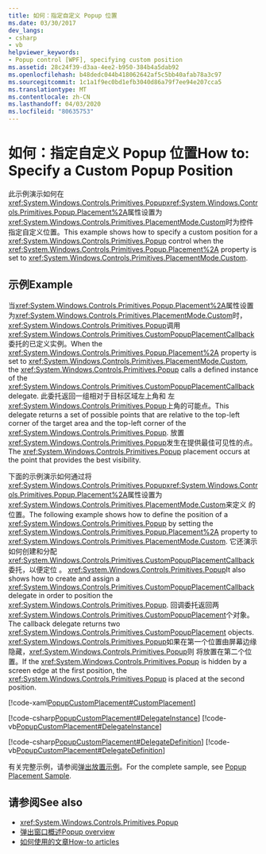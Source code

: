 ```yaml
---
title: 如何：指定自定义 Popup 位置
ms.date: 03/30/2017
dev_langs:
- csharp
- vb
helpviewer_keywords:
- Popup control [WPF], specifying custom position
ms.assetid: 28c24f39-d3aa-4ee2-b950-384b4a5dab92
ms.openlocfilehash: b48dedc044b418062642af5c5bb40afab78a3c97
ms.sourcegitcommit: 1c1a1f9ec0bd1efb3040d86a79f7ee94e207cca5
ms.translationtype: MT
ms.contentlocale: zh-CN
ms.lasthandoff: 04/03/2020
ms.locfileid: "80635753"
---
```

# <a name="how-to-specify-a-custom-popup-position"></a><span data-ttu-id="838e1-102">如何：指定自定义 Popup 位置</span><span class="sxs-lookup"><span data-stu-id="838e1-102">How to: Specify a Custom Popup Position</span></span>
<span data-ttu-id="838e1-103">此示例演示如何在<xref:System.Windows.Controls.Primitives.Popup><xref:System.Windows.Controls.Primitives.Popup.Placement%2A>属性设置为<xref:System.Windows.Controls.Primitives.PlacementMode.Custom>时为控件指定自定义位置。</span><span class="sxs-lookup"><span data-stu-id="838e1-103">This example shows how to specify a custom position for a <xref:System.Windows.Controls.Primitives.Popup> control when the <xref:System.Windows.Controls.Primitives.Popup.Placement%2A> property is set to <xref:System.Windows.Controls.Primitives.PlacementMode.Custom>.</span></span>  
  
## <a name="example"></a><span data-ttu-id="838e1-104">示例</span><span class="sxs-lookup"><span data-stu-id="838e1-104">Example</span></span>  
 <span data-ttu-id="838e1-105">当<xref:System.Windows.Controls.Primitives.Popup.Placement%2A>属性设置为<xref:System.Windows.Controls.Primitives.PlacementMode.Custom>时，<xref:System.Windows.Controls.Primitives.Popup>调用<xref:System.Windows.Controls.Primitives.CustomPopupPlacementCallback>委托的已定义实例。</span><span class="sxs-lookup"><span data-stu-id="838e1-105">When the <xref:System.Windows.Controls.Primitives.Popup.Placement%2A> property is set to <xref:System.Windows.Controls.Primitives.PlacementMode.Custom>, the <xref:System.Windows.Controls.Primitives.Popup> calls a defined instance of the <xref:System.Windows.Controls.Primitives.CustomPopupPlacementCallback> delegate.</span></span> <span data-ttu-id="838e1-106">此委托返回一组相对于目标区域左上角和 左<xref:System.Windows.Controls.Primitives.Popup>上角的可能点。</span><span class="sxs-lookup"><span data-stu-id="838e1-106">This delegate returns a set of possible points that are relative to the top-left corner of the target area and the top-left corner of the <xref:System.Windows.Controls.Primitives.Popup>.</span></span> <span data-ttu-id="838e1-107">放置<xref:System.Windows.Controls.Primitives.Popup>发生在提供最佳可见性的点。</span><span class="sxs-lookup"><span data-stu-id="838e1-107">The <xref:System.Windows.Controls.Primitives.Popup> placement occurs at the point that provides the best visibility.</span></span>  
  
 <span data-ttu-id="838e1-108">下面的示例演示如何通过将<xref:System.Windows.Controls.Primitives.Popup><xref:System.Windows.Controls.Primitives.Popup.Placement%2A>属性设置为<xref:System.Windows.Controls.Primitives.PlacementMode.Custom>来定义 的位置。</span><span class="sxs-lookup"><span data-stu-id="838e1-108">The following example shows how to define the position of a <xref:System.Windows.Controls.Primitives.Popup> by setting the <xref:System.Windows.Controls.Primitives.Popup.Placement%2A> property to <xref:System.Windows.Controls.Primitives.PlacementMode.Custom>.</span></span> <span data-ttu-id="838e1-109">它还演示如何创建和分配<xref:System.Windows.Controls.Primitives.CustomPopupPlacementCallback>委托，以便定位 。 <xref:System.Windows.Controls.Primitives.Popup></span><span class="sxs-lookup"><span data-stu-id="838e1-109">It also shows how to create and assign a <xref:System.Windows.Controls.Primitives.CustomPopupPlacementCallback> delegate in order to position the <xref:System.Windows.Controls.Primitives.Popup>.</span></span>  <span data-ttu-id="838e1-110">回调委托返回两<xref:System.Windows.Controls.Primitives.CustomPopupPlacement>个对象。</span><span class="sxs-lookup"><span data-stu-id="838e1-110">The callback delegate returns two <xref:System.Windows.Controls.Primitives.CustomPopupPlacement> objects.</span></span>  <span data-ttu-id="838e1-111"><xref:System.Windows.Controls.Primitives.Popup>如果在第一个位置由屏幕边缘隐藏，<xref:System.Windows.Controls.Primitives.Popup>则 将放置在第二个位置。</span><span class="sxs-lookup"><span data-stu-id="838e1-111">If the <xref:System.Windows.Controls.Primitives.Popup> is hidden by a screen edge at the first position, the <xref:System.Windows.Controls.Primitives.Popup> is placed at the second position.</span></span>  
  
 [!code-xaml[PopupCustomPlacement#CustomPlacement](~/samples/snippets/csharp/VS_Snippets_Wpf/PopupCustomPlacement/CSharp/Window1.xaml#customplacement)]  
  
 [!code-csharp[PopupCustomPlacement#DelegateInstance](~/samples/snippets/csharp/VS_Snippets_Wpf/PopupCustomPlacement/CSharp/Window1.xaml.cs#delegateinstance)]
 [!code-vb[PopupCustomPlacement#DelegateInstance](~/samples/snippets/visualbasic/VS_Snippets_Wpf/PopupCustomPlacement/visualbasic/window1.xaml.vb#delegateinstance)]  
  
 [!code-csharp[PopupCustomPlacement#DelegateDefinition](~/samples/snippets/csharp/VS_Snippets_Wpf/PopupCustomPlacement/CSharp/Window1.xaml.cs#delegatedefinition)]
 [!code-vb[PopupCustomPlacement#DelegateDefinition](~/samples/snippets/visualbasic/VS_Snippets_Wpf/PopupCustomPlacement/visualbasic/window1.xaml.vb#delegatedefinition)]  
  
 <span data-ttu-id="838e1-112">有关完整示例，请参阅[弹出放置示例](https://github.com/dotnet/docs/tree/master/samples/snippets/csharp/VS_Snippets_Wpf/PopupPositionSnippet/CS)。</span><span class="sxs-lookup"><span data-stu-id="838e1-112">For the complete sample, see [Popup Placement Sample](https://github.com/dotnet/docs/tree/master/samples/snippets/csharp/VS_Snippets_Wpf/PopupPositionSnippet/CS).</span></span>  
  
## <a name="see-also"></a><span data-ttu-id="838e1-113">请参阅</span><span class="sxs-lookup"><span data-stu-id="838e1-113">See also</span></span>

- <xref:System.Windows.Controls.Primitives.Popup>
- [<span data-ttu-id="838e1-114">弹出窗口概述</span><span class="sxs-lookup"><span data-stu-id="838e1-114">Popup overview</span></span>](popup-overview.md)
- [<span data-ttu-id="838e1-115">如何使用的文章</span><span class="sxs-lookup"><span data-stu-id="838e1-115">How-to articles</span></span>](popup-how-to-topics.md)
